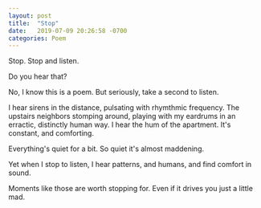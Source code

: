```yaml
---
layout: post
title:  "Stop"
date:   2019-07-09 20:26:58 -0700
categories: Poem
---
```

Stop. Stop and listen.
 
Do you hear that?

No, I know this is a poem. But seriously, take a second to listen.

I hear sirens in the distance, pulsating with rhymthmic frequency.
The upstairs neighbors
stomping around, playing with my eardrums in an erractic, distinctly human way.
I hear the hum of the apartment.
It's constant, and comforting.

Everything's quiet for a bit. So quiet it's almost maddening.

Yet when I stop to listen,
I hear patterns,
and humans,
and find comfort in sound.

Moments like those
are worth stopping for.
Even if it drives you
just a little mad.

